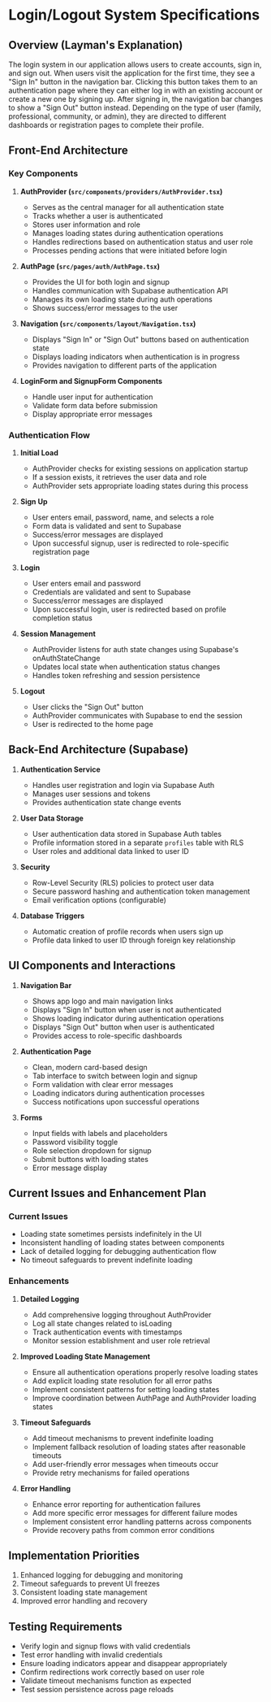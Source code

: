 
# Login/Logout System Specifications

## Overview (Layman's Explanation)

The login system in our application allows users to create accounts, sign in, and sign out. When users visit the application for the first time, they see a "Sign In" button in the navigation bar. Clicking this button takes them to an authentication page where they can either log in with an existing account or create a new one by signing up. After signing in, the navigation bar changes to show a "Sign Out" button instead. Depending on the type of user (family, professional, community, or admin), they are directed to different dashboards or registration pages to complete their profile.

## Front-End Architecture

### Key Components

1. **AuthProvider (`src/components/providers/AuthProvider.tsx`)**
   - Serves as the central manager for all authentication state
   - Tracks whether a user is authenticated
   - Stores user information and role
   - Manages loading states during authentication operations
   - Handles redirections based on authentication status and user role
   - Processes pending actions that were initiated before login

2. **AuthPage (`src/pages/auth/AuthPage.tsx`)**
   - Provides the UI for both login and signup
   - Handles communication with Supabase authentication API
   - Manages its own loading state during auth operations
   - Shows success/error messages to the user

3. **Navigation (`src/components/layout/Navigation.tsx`)**
   - Displays "Sign In" or "Sign Out" buttons based on authentication state
   - Displays loading indicators when authentication is in progress
   - Provides navigation to different parts of the application

4. **LoginForm and SignupForm Components**
   - Handle user input for authentication
   - Validate form data before submission
   - Display appropriate error messages

### Authentication Flow

1. **Initial Load**
   - AuthProvider checks for existing sessions on application startup
   - If a session exists, it retrieves the user data and role
   - AuthProvider sets appropriate loading states during this process

2. **Sign Up**
   - User enters email, password, name, and selects a role
   - Form data is validated and sent to Supabase
   - Success/error messages are displayed
   - Upon successful signup, user is redirected to role-specific registration page

3. **Login**
   - User enters email and password
   - Credentials are validated and sent to Supabase
   - Success/error messages are displayed
   - Upon successful login, user is redirected based on profile completion status

4. **Session Management**
   - AuthProvider listens for auth state changes using Supabase's onAuthStateChange
   - Updates local state when authentication status changes
   - Handles token refreshing and session persistence

5. **Logout**
   - User clicks the "Sign Out" button
   - AuthProvider communicates with Supabase to end the session
   - User is redirected to the home page

## Back-End Architecture (Supabase)

1. **Authentication Service**
   - Handles user registration and login via Supabase Auth
   - Manages user sessions and tokens
   - Provides authentication state change events

2. **User Data Storage**
   - User authentication data stored in Supabase Auth tables
   - Profile information stored in a separate `profiles` table with RLS
   - User roles and additional data linked to user ID

3. **Security**
   - Row-Level Security (RLS) policies to protect user data
   - Secure password hashing and authentication token management
   - Email verification options (configurable)

4. **Database Triggers**
   - Automatic creation of profile records when users sign up
   - Profile data linked to user ID through foreign key relationship

## UI Components and Interactions

1. **Navigation Bar**
   - Shows app logo and main navigation links
   - Displays "Sign In" button when user is not authenticated
   - Shows loading indicator during authentication operations
   - Displays "Sign Out" button when user is authenticated
   - Provides access to role-specific dashboards

2. **Authentication Page**
   - Clean, modern card-based design
   - Tab interface to switch between login and signup
   - Form validation with clear error messages
   - Loading indicators during authentication processes
   - Success notifications upon successful operations

3. **Forms**
   - Input fields with labels and placeholders
   - Password visibility toggle
   - Role selection dropdown for signup
   - Submit buttons with loading states
   - Error message display

## Current Issues and Enhancement Plan

### Current Issues
- Loading state sometimes persists indefinitely in the UI
- Inconsistent handling of loading states between components
- Lack of detailed logging for debugging authentication flow
- No timeout safeguards to prevent indefinite loading

### Enhancements

1. **Detailed Logging**
   - Add comprehensive logging throughout AuthProvider
   - Log all state changes related to isLoading
   - Track authentication events with timestamps
   - Monitor session establishment and user role retrieval

2. **Improved Loading State Management**
   - Ensure all authentication operations properly resolve loading states
   - Add explicit loading state resolution for all error paths
   - Implement consistent patterns for setting loading states
   - Improve coordination between AuthPage and AuthProvider loading states

3. **Timeout Safeguards**
   - Add timeout mechanisms to prevent indefinite loading
   - Implement fallback resolution of loading states after reasonable timeouts
   - Add user-friendly error messages when timeouts occur
   - Provide retry mechanisms for failed operations

4. **Error Handling**
   - Enhance error reporting for authentication failures
   - Add more specific error messages for different failure modes
   - Implement consistent error handling patterns across components
   - Provide recovery paths from common error conditions

## Implementation Priorities

1. Enhanced logging for debugging and monitoring
2. Timeout safeguards to prevent UI freezes
3. Consistent loading state management
4. Improved error handling and recovery

## Testing Requirements

- Verify login and signup flows with valid credentials
- Test error handling with invalid credentials
- Ensure loading indicators appear and disappear appropriately
- Confirm redirections work correctly based on user role
- Validate timeout mechanisms function as expected
- Test session persistence across page reloads
